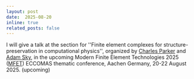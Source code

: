 ```yaml
---
layout: post
date:  2025-08-20
inline: true
related_posts: false
---
```


I will give a talk at the section for ''Finite element complexes for structure-preservation in computational physics'', organized by [Charles Parker](https://www.maths.ox.ac.uk/people/charles.parker) and [Adam Sky](https://scholar.google.com/citations?user=TEMr1WYAAAAJ&hl=en), in the upcoming Modern Finite Element Technologies 2025 ([MFET](https://mfet2025.de)) ECCOMAS thematic conference, Aachen Germany, 20-22 August 2025.  (upcoming)
